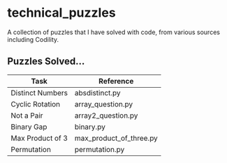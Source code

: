 # technical_puzzles
A collection of puzzles that I have solved with code, from various sources including Codility.

## Puzzles Solved...

|Task|Reference|
|-|-|
|Distinct Numbers|absdistinct.py|
|Cyclic Rotation|array_question.py|
|Not a Pair|array2_question.py|
|Binary Gap|binary.py|
|Max Product of 3|max_product_of_three.py|
|Permutation|permutation.py|
